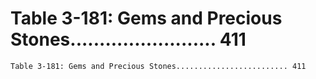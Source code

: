 # Table 3-181: Gems and Precious Stones......................... 411

```
Table 3-181: Gems and Precious Stones......................... 411
```
